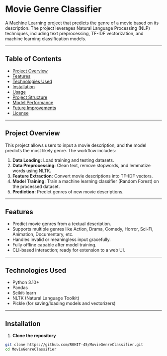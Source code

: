 # Movie Genre Classifier

A Machine Learning project that predicts the genre of a movie based on its description. The project leverages Natural Language Processing (NLP) techniques, including text preprocessing, TF-IDF vectorization, and machine learning classification models.

---

## Table of Contents

- [Project Overview](#project-overview)  
- [Features](#features)  
- [Technologies Used](#technologies-used)  
- [Installation](#installation)  
- [Usage](#usage)  
- [Project Structure](#project-structure)  
- [Model Performance](#model-performance)  
- [Future Improvements](#future-improvements)  
- [License](#license)  

---

## Project Overview

This project allows users to input a movie description, and the model predicts the most likely genre. The workflow includes:

1. **Data Loading:** Load training and testing datasets.  
2. **Data Preprocessing:** Clean text, remove stopwords, and lemmatize words using NLTK.  
3. **Feature Extraction:** Convert movie descriptions into TF-IDF vectors.  
4. **Model Training:** Train a machine learning classifier (Random Forest) on the processed dataset.  
5. **Prediction:** Predict genres of new movie descriptions.  

---

## Features

- Predict movie genres from a textual description.  
- Supports multiple genres like Action, Drama, Comedy, Horror, Sci-Fi, Animation, Documentary, etc.  
- Handles invalid or meaningless input gracefully.  
- Fully offline capable after model training.  
- CLI-based interaction; ready for extension to a web UI.

---

## Technologies Used

- Python 3.10+  
- Pandas  
- Scikit-learn  
- NLTK (Natural Language Toolkit)  
- Pickle (for saving/loading models and vectorizers)  

---

## Installation

1. **Clone the repository**  
```bash
git clone https://github.com/R0HIT-45/MovieGenreClassifier.git
cd MovieGenreClassifier
